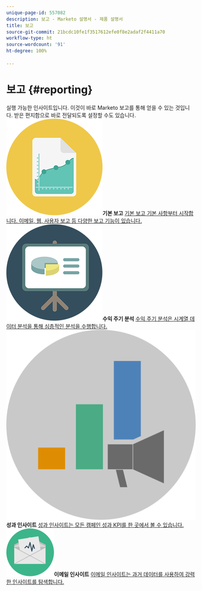 ```yaml
---
unique-page-id: 557082
description: 보고 - Marketo 설명서 - 제품 설명서
title: 보고
source-git-commit: 21bcdc10fe1f3517612efe0f8e2adaf2f4411a70
workflow-type: ht
source-wordcount: '91'
ht-degree: 100%

---
```



# 보고 {#reporting}

실행 가능한 인사이트입니다. 이것이 바로 Marketo 보고를 통해 얻을 수 있는 것입니다. 받은 편지함으로 바로 전달되도록 설정할 수도 있습니다.
**![기본 보고](assets/documents-bookmarks-17.png)기본 보고** [기본 보고 기본 사항부터 시작합니다. 이메일, 웹, 사용자 보고 등 다양한 보고 기능이 있습니다.](https://docs.marketo.com/display/DOCS/Basic+Reporting)     **![수익 주기 분석](assets/seo-08.png)수익 주기 분석** [수익 주기 분석은 시계열 데이터 분석을 통해 심층적인 분석을 수행합니다.](https://docs.marketo.com/display/DOCS/Revenue+Cycle+Analytics)     **![성과 인사이트](assets/mpi-for-docs-2x.png)성과 인사이트** [성과 인사이트는 모든 캠페인 성과 KPI를 한 곳에서 볼 수 있습니다.](https://docs.marketo.com/display/DOCS/Marketing+Performance+Insights)     **![이메일 인사이트](assets/email-insights.png)이메일 인사이트** [이메일 인사이트는 과거 데이터를 사용하여 강력한 인사이트를 탐색합니다.](https://docs.marketo.com/display/DOCS/Email+Insights)
